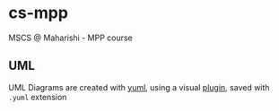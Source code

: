 # cs-mpp
MSCS @ Maharishi - MPP course

## UML

UML Diagrams are created with [yuml](https://yuml.me/), using a visual [plugin](https://marketplace.visualstudio.com/items?itemName=JaimeOlivares.yuml), saved with `.yuml` extension